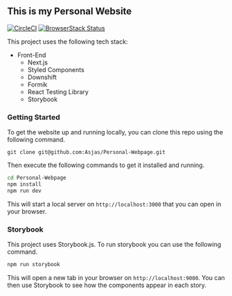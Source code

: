 ## This is my Personal Website

[![CircleCI](https://circleci.com/gh/Asjas/Personal-Webpage.svg?style=shield)](https://circleci.com/gh/Asjas/Personal-Webpage)
[![BrowserStack Status](https://www.browserstack.com/automate/badge.svg?badge_key=TTJqTEZDclFuV3c1UHVpeGNCL1hsaGZXbXU3OG04VzFuNjNDRExxdFRiND0tLVV1N2ZsOGo4N211dGptaTFHaEhCYlE9PQ==--451520ee32398ab5e14c4e497ba8651498182be5)](https://www.browserstack.com/automate/public-build/<badge_key>)

This project uses the following tech stack:

- Front-End
  - Next.js
  - Styled Components
  - Downshift
  - Formik
  - React Testing Library
  - Storybook

### Getting Started

To get the website up and running locally, you can clone this repo using the following command.

```git
git clone git@github.com:Asjas/Personal-Webpage.git
```

Then execute the following commands to get it installed and running.

```sh
cd Personal-Webpage
npm install
npm run dev
```

This will start a local server on `http://localhost:3000` that you can open in your browser.

### Storybook

This project uses Storybook.js. To run storybook you can use the following command.

```sh
npm run storybook
```

This will open a new tab in your browser on `http://localhost:9000`. You can then use Storybook to see how the components appear in each story.
